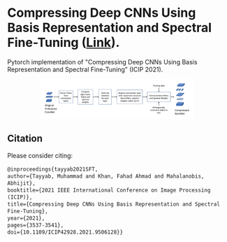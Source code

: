 # Compressing Deep CNNs Using Basis Representation and Spectral Fine-Tuning ([Link](https://arxiv.org/abs/2105.10436)).

Pytorch implementation of "Compressing Deep CNNs Using Basis Representation and Spectral Fine-Tuning" (ICIP 2021).

<div align=center><img src="img/framework.png" height = "60%" width = "70%"/></div>


## Citation
Please consider citing:

```
@inproceedings{tayyab2021SFT,
author={Tayyab, Muhammad and Khan, Fahad Ahmad and Mahalanobis, Abhijit},
booktitle={2021 IEEE International Conference on Image Processing (ICIP)},
title={Compressing Deep CNNs Using Basis Representation and Spectral Fine-Tuning},
year={2021},
pages={3537-3541},
doi={10.1109/ICIP42928.2021.9506128}}
```